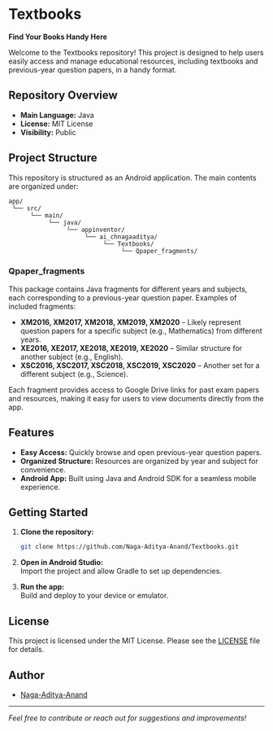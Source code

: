 # Textbooks

**Find Your Books Handy Here**

Welcome to the Textbooks repository! This project is designed to help users easily access and manage educational resources, including textbooks and previous-year question papers, in a handy format.

## Repository Overview

- **Main Language:** Java
- **License:** MIT License
- **Visibility:** Public

## Project Structure

This repository is structured as an Android application. The main contents are organized under:

```
app/
 └── src/
      └── main/
           └── java/
                └── appinventor/
                     └── ai_chnagaaditya/
                          └── Textbooks/
                               └── Qpaper_fragments/
```

### Qpaper_fragments

This package contains Java fragments for different years and subjects, each corresponding to a previous-year question paper. Examples of included fragments:

- **XM2016, XM2017, XM2018, XM2019, XM2020** – Likely represent question papers for a specific subject (e.g., Mathematics) from different years.
- **XE2016, XE2017, XE2018, XE2019, XE2020** – Similar structure for another subject (e.g., English).
- **XSC2016, XSC2017, XSC2018, XSC2019, XSC2020** – Another set for a different subject (e.g., Science).

Each fragment provides access to Google Drive links for past exam papers and resources, making it easy for users to view documents directly from the app.

## Features

- **Easy Access:** Quickly browse and open previous-year question papers.
- **Organized Structure:** Resources are organized by year and subject for convenience.
- **Android App:** Built using Java and Android SDK for a seamless mobile experience.

## Getting Started

1. **Clone the repository:**
   ```bash
   git clone https://github.com/Naga-Aditya-Anand/Textbooks.git
   ```

2. **Open in Android Studio:**  
   Import the project and allow Gradle to set up dependencies.

3. **Run the app:**  
   Build and deploy to your device or emulator.

## License

This project is licensed under the MIT License. Please see the [LICENSE](LICENSE) file for details.

## Author

- [Naga-Aditya-Anand](https://github.com/Naga-Aditya-Anand)

---

*Feel free to contribute or reach out for suggestions and improvements!*
